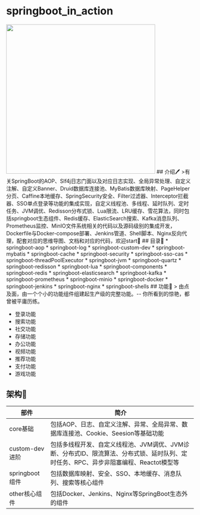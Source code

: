 # springboot_in_action
<img src="http://pic.deepinsea.top/images/2022/02/27/202202270654163.png" width="400px" />
## 介绍🖊️
>有关SpringBoot的AOP、Slf4j日志门面以及对应日志实现、全局异常处理、自定义注解、自定义Banner、Druid数据库连接池、MyBatis数据库映射、PageHelper分页、Caffine本地缓存、SpringSecurity安全、Filter过滤器、Interceptor拦截器、SSO单点登录等功能的集成实现，自定义线程池、多线程、延时队列、定时任务、JVM调优、Redisson分布式锁、Lua限流、LRU缓存、雪花算法，同时包括springboot生态组件、Redis缓存、ElasticSearch搜索、Kafka消息队列、Prometheus监控、MinIO文件系统相关的代码以及源码级别的集成开发，Dockerfile与Docker-compose部署、Jenkins管道、Shell脚本、Nginx反向代理，配套对应的思维导图、文档和对应的代码，欢迎start🎈
## 目录🚥
* springboot-aop
* springboot-log
* springboot-custom-dev
* springboot-mybatis
* springboot-cache
* springboot-security
* springboot-sso-cas
* springboot-threadPoolExecutor
* springboot-jvm
* springboot-quartz
* springboot-redisson
* springboot-lua
* springboot-components
* springboot-redis
* springboot-elasticsearch
* springboot-kafka
* springboot-prometheus
* springboot-minio
* springboot-docker
* springboot-jenkins
* springboot-nginx
* springboot-shells
## 功能🎨
> 由点及面，由一个个小的功能组件组建起生产级的完整功能。-- 你所看到的惊艳，都曾被平庸历练。

* 登录功能
* 搜索功能
* 社交功能
* 存储功能
* 办公功能
* 视频功能
* 推荐功能
* 支付功能
* 游戏功能
## 架构🗼

| 部件           | 简介                                                         |
| -------------- | ------------------------------------------------------------ |
| core基础       | 包括AOP、日志、自定义注解、异常、全局异常、数据库连接池、Cookie、Seesion等基础功能 |
| custom-dev进阶 | 包括多线程开发、自定义线程池、JVM调优、JVM诊断、分布式ID、限流算法、分布式锁、延时队列、定时任务、RPC、异步非阻塞编程、Reactot模型等 |
| springboot组件 | 包括数据库映射、安全、SSO、本地缓存、消息队列、搜索等核心组件 |
| other核心组件   | 包括Docker、Jenkins、Nginx等SpringBoot生态外的组件           |
